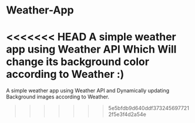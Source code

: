 # Weather-App
<<<<<<< HEAD
A simple weather app using Weather API
Which Will change its background color according to Weather :)
=======
A simple weather app using Weather API and Dynamically updating Background images according to Weather.
>>>>>>> 5e5bfdb9d640ddf3732456977212f5e3f4d2a54e
